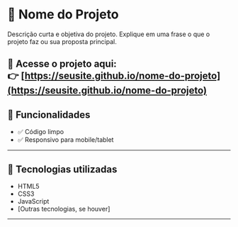 # 📁 Nome do Projeto

Descrição curta e objetiva do projeto. Explique em uma frase o que o projeto faz ou sua proposta principal.

🔗 **Acesse o projeto aqui**:  
👉 [https://seusite.github.io/nome-do-projeto](https://seusite.github.io/nome-do-projeto)
---
## 📌 Funcionalidades

- ✅ Código limpo
- ✅ Responsivo para mobile/tablet

---

## 🚀 Tecnologias utilizadas

- HTML5
- CSS3
- JavaScript
- [Outras tecnologias, se houver]

---


